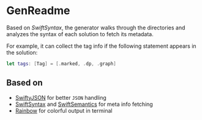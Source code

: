 # GenReadme

Based on *SwiftSyntax*, the generator walks through the directories and analyzes the syntax of each solution to fetch its metadata.

For example, it can collect the tag info if the following statement appears in the solution:

```swift
let tags: [Tag] = [.marked, .dp, .graph]
```

## Based on

- [SwiftyJSON](https://github.com/SwiftyJSON/SwiftyJSON) for better `JSON` handling
- [SwiftSyntax](https://github.com/apple/swift-syntax) and [SwiftSemantics](https://github.com/SwiftDocOrg/SwiftSemantics) for meta info fetching
- [Rainbow](https://github.com/onevcat/Rainbow) for colorful output in terminal

